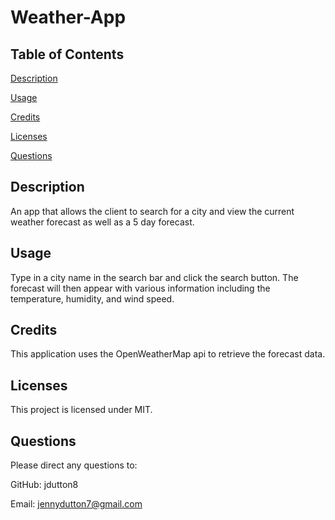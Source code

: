 # Weather-App

## Table of Contents
 [Description](#description)

 [Usage](#usage)

 [Credits](#credits)

 [Licenses](#licenses)

 [Questions](#questions)

## Description
 An app that allows the client to search for a city and view the current weather forecast as well as a 5 day forecast.

## Usage
 Type in a city name in the search bar and click the search button. The forecast will then appear with various information including the temperature, humidity, and wind speed.
 

## Credits
 This application uses the OpenWeatherMap api to retrieve the forecast data.

## Licenses
 This project is licensed under MIT.

## Questions
 Please direct any questions to:

 GitHub: jdutton8

 Email: jennydutton7@gmail.com